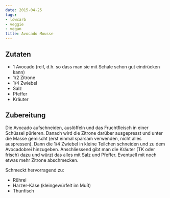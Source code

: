 ```yaml
---
date: 2015-04-25
tags:
- lowcarb
- veggie
- vegan
title: Avocado Mousse
---
```


## Zutaten
* 1 Avocado (reif, d.h. so dass man sie mit Schale schon gut eindrücken kann)
* 1/2 Zitrone
* 1/4 Zwiebel
* Salz
* Pfeffer
* Kräuter

## Zubereitung
Die Avocado aufschneiden, auslöffeln und das Fruchtfleisch in einer Schüssel pürieren. Danach wird die Zitrone darüber ausgepresst und unter die Masse gemischt (erst einmal sparsam verwenden, nicht alles auspressen). Dann die 1/4 Zwiebel in kleine Teilchen schneiden und zu dem Avocadobrei hinzugeben. Anschliessend gibt man die Kräuter (TK oder frisch) dazu und würzt das alles mit Salz und Pfeffer. Eventuell mit noch etwas mehr Zitrone abschmecken.

Schmeckt hervorragend zu:
* Rührei
* Harzer-Käse (kleingewürfelt im Muß)
* Thunfisch
